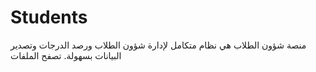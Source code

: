 # Students
منصة شؤون الطلاب هي نظام متكامل لإدارة شؤون الطلاب ورصد الدرجات وتصدير البيانات بسهولة.  تصفح الملفات
